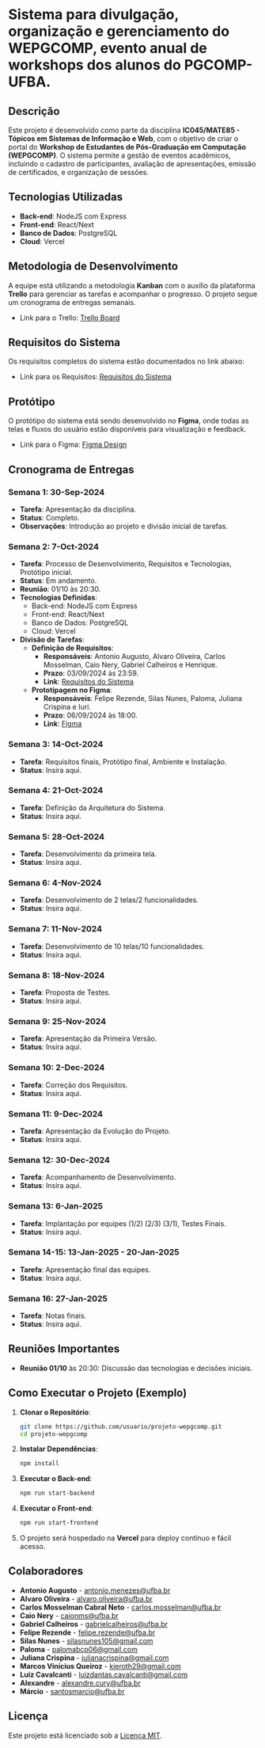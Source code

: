 # Sistema para divulgação, organização e gerenciamento do WEPGCOMP, evento anual de workshops dos alunos do PGCOMP-UFBA.

## Descrição
Este projeto é desenvolvido como parte da disciplina **IC045/MATE85 - Tópicos em Sistemas de Informação e Web**, com o objetivo de criar o portal do **Workshop de Estudantes de Pós-Graduação em Computação (WEPGCOMP)**. O sistema permite a gestão de eventos acadêmicos, incluindo o cadastro de participantes, avaliação de apresentações, emissão de certificados, e organização de sessões.

## Tecnologias Utilizadas
- **Back-end**: NodeJS com Express
- **Front-end**: React/Next
- **Banco de Dados**: PostgreSQL
- **Cloud**: Vercel

## Metodologia de Desenvolvimento
A equipe está utilizando a metodologia **Kanban** com o auxílio da plataforma **Trello** para gerenciar as tarefas e acompanhar o progresso. O projeto segue um cronograma de entregas semanais.

- Link para o Trello: [Trello Board](https://trello.com/b/PNFcAWjk/wepgcomp)

## Requisitos do Sistema
Os requisitos completos do sistema estão documentados no link abaixo:

- Link para os Requisitos: [Requisitos do Sistema](https://docs.google.com/document/d/199d8fJW4-9MX11Lvd4mdy-Vo0Pyx4ZHa53IuHKbWSn0/edit)

## Protótipo
O protótipo do sistema está sendo desenvolvido no **Figma**, onde todas as telas e fluxos do usuário estão disponíveis para visualização e feedback.

- Link para o Figma: [Figma Design](https://www.figma.com/design/02Aslfd2qo4q6pjYxSkoYS/Portal-Web-PGCOMP-team-library?node-id=2365-175&node-type=canvas&t=NHVtl7ASVgSDVt2j-0)

## Cronograma de Entregas

### **Semana 1: 30-Sep-2024**
- **Tarefa**: Apresentação da disciplina.
- **Status**: Completo.
- **Observações**: Introdução ao projeto e divisão inicial de tarefas.

### **Semana 2: 7-Oct-2024**
- **Tarefa**: Processo de Desenvolvimento, Requisitos e Tecnologias, Protótipo inicial.
- **Status**: Em andamento.
- **Reunião**: 01/10 às 20:30.
- **Tecnologias Definidas**:
  - Back-end: NodeJS com Express
  - Front-end: React/Next
  - Banco de Dados: PostgreSQL
  - Cloud: Vercel
- **Divisão de Tarefas**:
  - **Definição de Requisitos**: 
    - **Responsáveis**: Antonio Augusto, Alvaro Oliveira, Carlos Mosselman, Caio Nery, Gabriel Calheiros e Henrique.
    - **Prazo**: 03/09/2024 às 23:59.
    - **Link**: [Requisitos do Sistema](https://docs.google.com/document/d/199d8fJW4-9MX11Lvd4mdy-Vo0Pyx4ZHa53IuHKbWSn0/edit)
  - **Prototipagem no Figma**:
    - **Responsáveis**: Felipe Rezende, Silas Nunes, Paloma, Juliana Crispina e Iuri.
    - **Prazo**: 06/09/2024 às 18:00.
    - **Link**: [Figma](https://www.figma.com/design/02Aslfd2qo4q6pjYxSkoYS/Portal-Web-PGCOMP-team-library?node-id=2365-175&node-type=canvas&t=NHVtl7ASVgSDVt2j-0)

### **Semana 3: 14-Oct-2024**
- **Tarefa**: Requisitos finais, Protótipo final, Ambiente e Instalação.
- **Status**: Insira aqui.

### **Semana 4: 21-Oct-2024**
- **Tarefa**: Definição da Arquitetura do Sistema.
- **Status**: Insira aqui.

### **Semana 5: 28-Oct-2024**
- **Tarefa**: Desenvolvimento da primeira tela.
- **Status**: Insira aqui.

### **Semana 6: 4-Nov-2024**
- **Tarefa**: Desenvolvimento de 2 telas/2 funcionalidades.
- **Status**: Insira aqui.

### **Semana 7: 11-Nov-2024**
- **Tarefa**: Desenvolvimento de 10 telas/10 funcionalidades.
- **Status**: Insira aqui.

### **Semana 8: 18-Nov-2024**
- **Tarefa**: Proposta de Testes.
- **Status**: Insira aqui.

### **Semana 9: 25-Nov-2024**
- **Tarefa**: Apresentação da Primeira Versão.
- **Status**: Insira aqui.

### **Semana 10: 2-Dec-2024**
- **Tarefa**: Correção dos Requisitos.
- **Status**: Insira aqui.

### **Semana 11: 9-Dec-2024**
- **Tarefa**: Apresentação da Evolução do Projeto.
- **Status**: Insira aqui.

### **Semana 12: 30-Dec-2024**
- **Tarefa**: Acompanhamento de Desenvolvimento.
- **Status**: Insira aqui.

### **Semana 13: 6-Jan-2025**
- **Tarefa**: Implantação por equipes (1/2) (2/3) (3/1), Testes Finais.
- **Status**: Insira aqui.

### **Semana 14-15: 13-Jan-2025 - 20-Jan-2025**
- **Tarefa**: Apresentação final das equipes.
- **Status**: Insira aqui.

### **Semana 16: 27-Jan-2025**
- **Tarefa**: Notas finais.
- **Status**: Insira aqui.

## Reuniões Importantes

- **Reunião 01/10** às 20:30: Discussão das tecnologias e decisões iniciais.

## Como Executar o Projeto (Exemplo)

1. **Clonar o Repositório**:
   ```bash
   git clone https://github.com/usuario/projeto-wepgcomp.git
   cd projeto-wepgcomp
   ```
2. **Instalar Dependências**:
   ```bash
   npm install
   ```
3. **Executar o Back-end**:
   ```bash
   npm run start-backend
   ```
4. **Executar o Front-end**:
   ```bash
   npm run start-frontend
   ```
5. O projeto será hospedado na **Vercel** para deploy contínuo e fácil acesso.

## Colaboradores

- **Antonio Augusto** - [antonio.menezes@ufba.br](mailto:antonio.menezes@ufba.br)
- **Alvaro Oliveira** - [alvaro.oliveira@ufba.br](mailto:alvaro.oliveira@ufba.br)
- **Carlos Mosselman Cabral Neto** - [carlos.mosselman@ufba.br](mailto:carlos.mosselman@ufba.brr)
- **Caio Nery** - [caionms@ufba.br](mailto:caionms@ufba.br)
- **Gabriel Calheiros** - [gabrielcalheiros@ufba.br](mailto:gabrielcalheiros@ufba.br)
- **Felipe Rezende** - [felipe.rezende@ufba.br](mailto:felipe.rezende@ufba.br)
- **Silas Nunes** - [silasnunes105@gmail.com](mailto:silasnunes105@gmail.com)
- **Paloma** - [palomabcp06@gmail.com](mailto:palomabcp06@gmail.com)
- **Juliana Crispina** - [julianacrispina@gmail.com](mailto:julianacrispina@gmail.com)
- **Marcos Vinícius Queiroz** - [kieroth29@gmail.com](mailto:kieroth29@gmail.com)
- **Luiz Cavalcanti** - [luizdantas.cavalcanti@gmail.com](mailto:luizdantas.cavalcanti@gmail.com)
- **Alexandre** - [alexandre.cury@ufba.br](mailto:alexandre.cury@ufba.br)
- **Márcio** - [santosmarcio@ufba.br](mailto:santosmarcio@ufba.br)

## Licença
Este projeto está licenciado sob a [Licença MIT](LICENSE).
